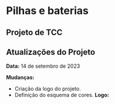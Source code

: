 # Pilhas e baterias
## **Projeto de TCC**
## Atualizações do Projeto

**Data:** 14 de setembro de 2023

 **Mudanças:**
  - Criação da logo do projeto.
  - Definição do esquema de cores.
 **Logo:**


